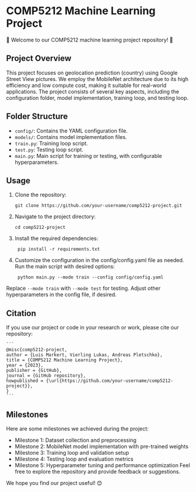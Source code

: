 # COMP5212 Machine Learning Project

🎉 Welcome to our COMP5212 machine learning project repository! 🎉

## Project Overview
This project focuses on geolocation prediction (country) using Google Street View pictures. We employ the MobileNet architecture due to its high efficiency and low compute cost, making it suitable for real-world applications. The project consists of several key aspects, including the configuration folder, model implementation, training loop, and testing loop.

## Folder Structure
- `config/`: Contains the YAML configuration file.
- `models/`: Contains model implementation files.
- `train.py`: Training loop script.
- `test.py`: Testing loop script.
- `main.py`: Main script for training or testing, with configurable hyperparameters.

## Usage
1. Clone the repository:
   ```
   git clone https://github.com/your-username/comp5212-project.git
2. Navigate to the project directory:
   ```
   cd comp5212-project
    ```
3. Install the required dependencies:

   ```
    pip install -r requirements.txt
    ```
4. Customize the configuration in the config/config.yaml file as needed.
Run the main script with desired options:

   ```
    python main.py --mode train --config config/config.yaml
    ```

Replace `--mode train` with `--mode test` for testing.
Adjust other hyperparameters in the config file, if desired.

## Citation
If you use our project or code in your research or work, please cite our repository:
    
    ```
    @misc{comp5212-project,
    author = {Luis Markert, Vierling Lukas, Andreas Pletschko},
    title = {COMP5212 Machine Learning Project},
    year = {2023},
    publisher = {GitHub},
    journal = {GitHub repository},
    howpublished = {\url{https://github.com/your-username/comp5212-project}},
    }
    ```

## Milestones
Here are some milestones we achieved during the project:
- Milestone 1: Dataset collection and preprocessing
- Milestone 2: MobileNet model implementation with pre-trained weights
- Milestone 3: Training loop and validation setup
- Milestone 4: Testing loop and evaluation metrics
- Milestone 5: Hyperparameter tuning and performance optimization
Feel free to explore the repository and provide feedback or suggestions. 

We hope you find our project useful! 😊
